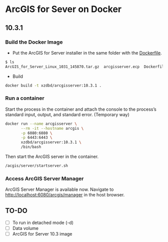 # ArcGIS for Sever on Docker

## 10.3.1

### Build the Docker Image

* Put the ArcGIS for Server installer in the same folder with the [Dockerfile](https://github.com/xzdbd/dockerfiles/blob/master/arcgisserver/10.3.1/Dockerfile).

```bash
$ ls
ArcGIS_for_Server_Linux_1031_145870.tar.gz  arcgisserver.ecp  Dockerfile
```

* Build 

```bash
docker build -t xzdbd/arcgisserver:10.3.1 .
```

### Run a container 

Start the process in the container and attach the console to the process’s standard input, output, and standard error. (Temporary way)

```bash
docker run --name arcgisserver \
	   --rm -it --hostname arcgis \
	   -p 6080:6080 \
	   -p 6443:6443 \
	   xzdbd/arcgisserver:10.3.1 \
	   /bin/bash
```

Then start the ArcGIS server in the container.

```bash
/acgis/server/startserver.sh
```

### Access ArcGIS Server Manager

ArcGIS Server Manager is available now. Navigate to [http://localhost:6080/arcgis/manager](http://localhost:6080/arcgis/manager) in the host browser.

## TO-DO
- [ ] To run in detached mode (-d)
- [ ] Data volume
- [ ] ArcGIS for Server 10.3 image 